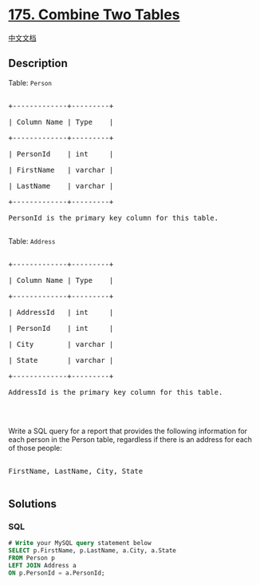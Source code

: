 # [175. Combine Two Tables](https://leetcode.com/problems/combine-two-tables)

[中文文档](/solution/0100-0199/0175.Combine%20Two%20Tables/README.md)

## Description

<p>Table: <code>Person</code></p>

<pre>

+-------------+---------+

| Column Name | Type    |

+-------------+---------+

| PersonId    | int     |

| FirstName   | varchar |

| LastName    | varchar |

+-------------+---------+

PersonId is the primary key column for this table.

</pre>

<p>Table: <code>Address</code></p>

<pre>

+-------------+---------+

| Column Name | Type    |

+-------------+---------+

| AddressId   | int     |

| PersonId    | int     |

| City        | varchar |

| State       | varchar |

+-------------+---------+

AddressId is the primary key column for this table.

</pre>

<p>&nbsp;</p>

<p>Write a SQL query for a report that provides the following information for each person in the Person table, regardless if there is an address for each of those people:</p>

<pre>

FirstName, LastName, City, State

</pre>

## Solutions

<!-- tabs:start -->

### **SQL**

```sql
# Write your MySQL query statement below
SELECT p.FirstName, p.LastName, a.City, a.State
FROM Person p
LEFT JOIN Address a
ON p.PersonId = a.PersonId;
```

<!-- tabs:end -->

